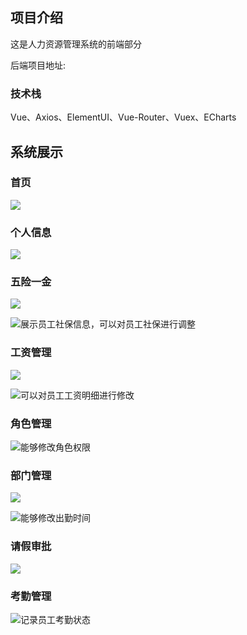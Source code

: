 

## 项目介绍
这是人力资源管理系统的前端部分

后端项目地址:

### 技术栈
Vue、Axios、ElementUI、Vue-Router、Vuex、ECharts

## 系统展示

### 首页
![](https://user-images.githubusercontent.com/113685347/217847013-ae3f6871-de02-4371-b6da-82d502d7dabb.png)

### 个人信息
![](https://user-images.githubusercontent.com/113685347/217849276-1e2f9461-40d3-4105-bd45-1941610ed7e6.png)

### 五险一金
![](https://user-images.githubusercontent.com/113685347/217849594-27b10990-0982-4f5d-9167-e4f69894b3b0.png)

![展示员工社保信息，可以对员工社保进行调整](https://user-images.githubusercontent.com/113685347/217850274-acf3569c-463e-43e3-8613-1f89c6d0b395.png)

### 工资管理
![](https://user-images.githubusercontent.com/113685347/217850848-a3338e61-ee5b-45ab-9459-3628f3523180.png)

![可以对员工工资明细进行修改](https://user-images.githubusercontent.com/113685347/217851085-26effe67-10d7-4261-a9b1-5b511eebc679.png)

### 角色管理
![能够修改角色权限](https://user-images.githubusercontent.com/113685347/217851906-2007311e-fbc8-46af-9e48-3838039307e7.png)

### 部门管理
![](https://user-images.githubusercontent.com/113685347/217853890-422650de-bbe9-4f7a-9b4a-c1bee8d34339.png)

![能够修改出勤时间](https://user-images.githubusercontent.com/113685347/217854096-abc6f4b9-c88f-43c5-9a3b-8a5cf03d117c.png)

### 请假审批
![](https://user-images.githubusercontent.com/113685347/217854751-e14307b9-4a8b-4219-b3db-52cf8828732e.png)

### 考勤管理
![记录员工考勤状态](https://user-images.githubusercontent.com/113685347/217855394-9d5dc4fd-8d76-4c8a-90ca-862791608329.png)
